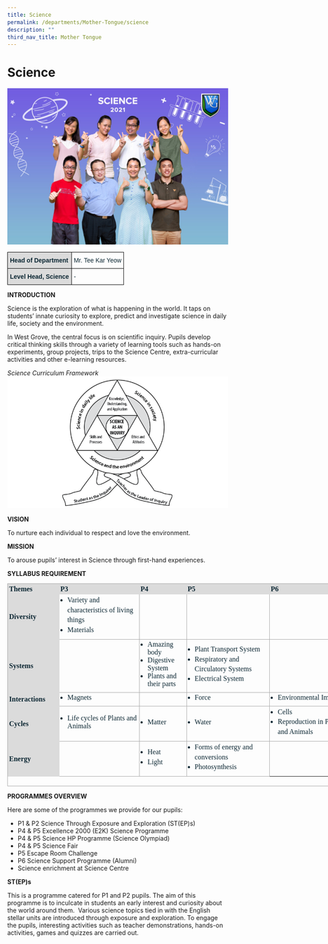 ```yaml
---
title: Science
permalink: /departments/Mother-Tongue/science
description: ""
third_nav_title: Mother Tongue
---
```

# Science 

![](/images/Science.jpg)

<style type="text/css">
.tg  {border-collapse:collapse;border-spacing:0;}
.tg td{border-color:black;border-style:solid;border-width:1px;font-family:Arial, sans-serif;font-size:14px;
  overflow:hidden;padding:10px 5px;word-break:normal;}
.tg th{border-color:black;border-style:solid;border-width:1px;font-family:Arial, sans-serif;font-size:14px;
  font-weight:normal;overflow:hidden;padding:10px 5px;word-break:normal;}
.tg .tg-s5dh{color:#0C2733;text-align:left;vertical-align:middle}
.tg .tg-ytt9{background-color:#DBDBDB;color:#0C2733;font-weight:bold;text-align:left;vertical-align:top}
</style>
<table class="tg">
<thead>
  <tr>
    <th class="tg-ytt9">Head of Department</th>
    <th class="tg-s5dh">Mr. Tee Kar Yeow<br></th>
  </tr>
</thead>
<tbody>
  <tr>
    <td class="tg-ytt9">Level Head, Science<br></td>
    <td class="tg-s5dh">-</td>
  </tr>
</tbody>
</table>


**INTRODUCTION** 

Science is the exploration of what is happening in the world. It taps on students’ innate curiosity to explore, predict and investigate science in daily life, society and the environment. 

In West Grove, the central focus is on scientific inquiry. Pupils develop critical thinking skills through a variety of learning tools such as hands-on experiments, group projects, trips to the Science Centre, extra-curricular activities and other e-learning resources.

*Science Curriculum Framework*
![](/images/pic%201.png)

**VISION**

To nurture each individual to respect and love the environment. 

**MISSION** 

To arouse pupils’ interest in Science through first-hand experiences.

**SYLLABUS REQUIREMENT**

<table class="ive_eobj_center iveo_table ives_tab_simple3" style="margin: auto; outline: 0px; padding: 0px; border-collapse: collapse; clear: both; border: 1px solid rgb(170, 170, 170); color: rgb(12, 39, 51); font-family: Catamaran; font-size: 16px; font-style: normal; font-variant-ligatures: normal; font-variant-caps: normal; font-weight: 400; letter-spacing: normal; orphans: 2; text-align: left; text-transform: none; white-space: normal; widows: 2; word-spacing: 0px; -webkit-text-stroke-width: 0px; text-decoration-thickness: initial; text-decoration-style: initial; text-decoration-color: initial; width: 791px; height: 462px;"><tbody style="margin: 0px; outline: 0px; padding: 0px;"><tr style="margin: 0px; outline: 0px; padding: 0px; background-color: rgb(219, 219, 219);"><td style="margin: 0px; outline: 0px; padding: 2px; text-align: left; border: 1px solid rgb(219, 219, 219); width: 115px;"><font face="times new roman, serif" style="margin: 0px; outline: 0px; padding: 0px;"><b style="margin: 0px; outline: 0px; padding: 0px;">Themes</b></font></td><td style="margin: 0px; outline: 0px; padding: 2px; text-align: left; border: 1px solid rgb(219, 219, 219); width: 185px;"><font face="times new roman, serif" style="margin: 0px; outline: 0px; padding: 0px;"><b style="margin: 0px; outline: 0px; padding: 0px;">P3</b><br style="margin: 0px; outline: 0px; padding: 0px;"></font></td><td style="margin: 0px; outline: 0px; padding: 2px; text-align: left; border: 1px solid rgb(219, 219, 219); width: 105px;"><font face="times new roman, serif" style="margin: 0px; outline: 0px; padding: 0px;"><b style="margin: 0px; outline: 0px; padding: 0px;">P4</b><br style="margin: 0px; outline: 0px; padding: 0px;"></font></td><td style="margin: 0px; outline: 0px; padding: 2px; text-align: left; border: 1px solid rgb(219, 219, 219); width: 192px;"><font face="times new roman, serif" style="margin: 0px; outline: 0px; padding: 0px;"><b style="margin: 0px; outline: 0px; padding: 0px;">P5<br style="margin: 0px; outline: 0px; padding: 0px;"></b></font></td><td style="margin: 0px; outline: 0px; padding: 2px; text-align: left; border: 1px solid rgb(219, 219, 219); width: 193px;"><font face="times new roman, serif" style="margin: 0px; outline: 0px; padding: 0px;"><b style="margin: 0px; outline: 0px; padding: 0px;">P6</b><br style="margin: 0px; outline: 0px; padding: 0px;"></font></td></tr><tr style="margin: 0px; outline: 0px; padding: 0px;"><td style="margin: 0px; outline: 0px; padding: 2px; text-align: left; border: 1px solid rgb(219, 219, 219); width: 60px; background-color: rgb(219, 219, 219);"><font face="times new roman, serif" style="margin: 0px; outline: 0px; padding: 0px;"><b style="margin: 0px; outline: 0px; padding: 0px;">Diversity</b><br style="margin: 0px; outline: 0px; padding: 0px;"></font></td><td style="margin: 0px; outline: 0px; padding: 2px; text-align: left; border: 1px solid rgb(170, 170, 170); width: 60px;"><div style="margin: 0px; outline: 0px; padding: 0px; line-height: 22.4px; font-weight: 400; font-size: 16px; color: rgb(12, 39, 51);"><ul style="margin: 0px 0px 0.5em 1em; outline: 0px; padding: 0px;"><li style="margin: 0px; outline: 0px; padding: 0px;"><font face="times new roman, serif" style="margin: 0px; outline: 0px; padding: 0px;">Variety and characteristics of living things<br style="margin: 0px; outline: 0px; padding: 0px;"></font></li><li style="margin: 0px; outline: 0px; padding: 0px;"><font face="times new roman, serif" style="margin: 0px; outline: 0px; padding: 0px;">Materials<br style="margin: 0px; outline: 0px; padding: 0px;"></font></li></ul></div></td><td style="margin: 0px; outline: 0px; padding: 2px; text-align: left; border: 1px solid rgb(170, 170, 170); width: 60px;"><font face="times new roman, serif" style="margin: 0px; outline: 0px; padding: 0px;"><br style="margin: 0px; outline: 0px; padding: 0px;"></font></td><td style="margin: 0px; outline: 0px; padding: 2px; text-align: left; border: 1px solid rgb(170, 170, 170); width: 60px;"><font face="times new roman, serif" style="margin: 0px; outline: 0px; padding: 0px;"><br style="margin: 0px; outline: 0px; padding: 0px;"></font></td><td style="margin: 0px; outline: 0px; padding: 2px; text-align: left; border: 1px solid rgb(170, 170, 170); width: 60px;"><font face="times new roman, serif" style="margin: 0px; outline: 0px; padding: 0px;"><br style="margin: 0px; outline: 0px; padding: 0px;"></font></td></tr><tr style="margin: 0px; outline: 0px; padding: 0px;"><td style="margin: 0px; outline: 0px; padding: 2px; text-align: left; border: 1px solid rgb(219, 219, 219); width: 60px; background-color: rgb(219, 219, 219);"><font face="times new roman, serif" style="margin: 0px; outline: 0px; padding: 0px;"><b style="margin: 0px; outline: 0px; padding: 0px;">Systems<br style="margin: 0px; outline: 0px; padding: 0px;"></b></font></td><td style="margin: 0px; outline: 0px; padding: 2px; text-align: left; border: 1px solid rgb(170, 170, 170); width: 60px;"><div style="margin: 0px; outline: 0px; padding: 0px; line-height: 22.4px; font-weight: 400; font-size: 16px; color: rgb(12, 39, 51);"><div style="margin: 0px; outline: 0px; padding: 0px; line-height: 22.4px; font-weight: 400; font-size: 16px; color: rgb(12, 39, 51);"><font face="times new roman, serif" style="margin: 0px; outline: 0px; padding: 0px;"><br style="margin: 0px; outline: 0px; padding: 0px;"></font></div></div></td><td style="margin: 0px; outline: 0px; padding: 2px; text-align: center; border: 1px solid rgb(170, 170, 170); width: 60px;"><ul style="margin: 0px 0px 0.5em 1em; outline: 0px; padding: 0px; text-align: left;"><li style="margin: 0px; outline: 0px; padding: 0px;"><font face="times new roman, serif" style="margin: 0px; outline: 0px; padding: 0px;">Amazing body<br style="margin: 0px; outline: 0px; padding: 0px;"></font></li><li style="margin: 0px; outline: 0px; padding: 0px;"><font face="times new roman, serif" style="margin: 0px; outline: 0px; padding: 0px;">Digestive System<br style="margin: 0px; outline: 0px; padding: 0px;"></font></li><li style="margin: 0px; outline: 0px; padding: 0px;"><font face="times new roman, serif" style="margin: 0px; outline: 0px; padding: 0px;">Plants and their parts</font></li></ul></td><td style="margin: 0px; outline: 0px; padding: 2px; text-align: left; border: 1px solid rgb(170, 170, 170); width: 60px;"><div style="margin: 0px; outline: 0px; padding: 0px; line-height: 22.4px; font-weight: 400; font-size: 16px; color: rgb(12, 39, 51);"><ul style="margin: 0px 0px 0.5em 1em; outline: 0px; padding: 0px;"><li style="margin: 0px; outline: 0px; padding: 0px;"><font face="times new roman, serif" style="margin: 0px; outline: 0px; padding: 0px;">Plant Transport System<br style="margin: 0px; outline: 0px; padding: 0px;"></font></li><li style="margin: 0px; outline: 0px; padding: 0px;"><font face="times new roman, serif" style="margin: 0px; outline: 0px; padding: 0px;">Respiratory and Circulatory Systems<br style="margin: 0px; outline: 0px; padding: 0px;"></font></li><li style="margin: 0px; outline: 0px; padding: 0px;"><font face="times new roman, serif" style="margin: 0px; outline: 0px; padding: 0px;">Electrical System<br style="margin: 0px; outline: 0px; padding: 0px;"></font></li></ul></div></td><td style="margin: 0px; outline: 0px; padding: 2px; text-align: left; border: 1px solid rgb(170, 170, 170); width: 60px;"><font face="times new roman, serif" style="margin: 0px; outline: 0px; padding: 0px;"><br style="margin: 0px; outline: 0px; padding: 0px;"></font></td></tr><tr style="margin: 0px; outline: 0px; padding: 0px;"><td style="margin: 0px; outline: 0px; padding: 2px; text-align: left; border: 1px solid rgb(219, 219, 219); background-color: rgb(219, 219, 219);"><font face="times new roman, serif" style="margin: 0px; outline: 0px; padding: 0px;"><b style="margin: 0px; outline: 0px; padding: 0px;">Interactions</b></font></td><td style="margin: 0px; outline: 0px; padding: 2px; text-align: left; border: 1px solid rgb(170, 170, 170);"><ul style="margin: 0px 0px 0.5em 1em; outline: 0px; padding: 0px;"><li style="margin: 0px; outline: 0px; padding: 0px;"><font face="times new roman, serif" style="margin: 0px; outline: 0px; padding: 0px;">Magnets<br style="margin: 0px; outline: 0px; padding: 0px;"></font></li></ul></td><td style="margin: 0px; outline: 0px; padding: 2px; text-align: left; border: 1px solid rgb(170, 170, 170);"><font face="times new roman, serif" style="margin: 0px; outline: 0px; padding: 0px;"><br style="margin: 0px; outline: 0px; padding: 0px;"></font></td><td style="margin: 0px; outline: 0px; padding: 2px; text-align: left; border: 1px solid rgb(170, 170, 170);"><ul style="margin: 0px 0px 0.5em 1em; outline: 0px; padding: 0px;"><li style="margin: 0px; outline: 0px; padding: 0px;"><font face="times new roman, serif" style="margin: 0px; outline: 0px; padding: 0px;">Force<br style="margin: 0px; outline: 0px; padding: 0px;"></font></li></ul></td><td style="margin: 0px; outline: 0px; padding: 2px; text-align: left; border: 1px solid rgb(170, 170, 170);"><ul style="margin: 0px 0px 0.5em 1em; outline: 0px; padding: 0px;"><li style="margin: 0px; outline: 0px; padding: 0px;"><font face="times new roman, serif" style="margin: 0px; outline: 0px; padding: 0px;">Environmental Impact<br style="margin: 0px; outline: 0px; padding: 0px;"></font></li></ul></td></tr><tr style="margin: 0px; outline: 0px; padding: 0px;"><td style="margin: 0px; outline: 0px; padding: 2px; text-align: left; border: 1px solid rgb(219, 219, 219); background-color: rgb(219, 219, 219);"><font face="times new roman, serif" style="margin: 0px; outline: 0px; padding: 0px;"><b style="margin: 0px; outline: 0px; padding: 0px;">Cycles</b></font></td><td style="margin: 0px; outline: 0px; padding: 2px; text-align: left; border: 1px solid rgb(170, 170, 170);"><ul style="margin: 0px 0px 0.5em 1em; outline: 0px; padding: 0px;"><li style="margin: 0px; outline: 0px; padding: 0px;"><font face="times new roman, serif" style="margin: 0px; outline: 0px; padding: 0px;">Life cycles of Plants and Animals<br style="margin: 0px; outline: 0px; padding: 0px;"></font></li></ul></td><td style="margin: 0px; outline: 0px; padding: 2px; text-align: left; border: 1px solid rgb(170, 170, 170);"><ul style="margin: 0px 0px 0.5em 1em; outline: 0px; padding: 0px;"><li style="margin: 0px; outline: 0px; padding: 0px;"><font face="times new roman, serif" style="margin: 0px; outline: 0px; padding: 0px;">Matter&nbsp;<br style="margin: 0px; outline: 0px; padding: 0px;"></font></li></ul></td><td style="margin: 0px; outline: 0px; padding: 2px; text-align: left; border: 1px solid rgb(170, 170, 170);"><ul style="margin: 0px 0px 0.5em 1em; outline: 0px; padding: 0px;"><li style="margin: 0px; outline: 0px; padding: 0px;"><font face="times new roman, serif" style="margin: 0px; outline: 0px; padding: 0px;">Water<br style="margin: 0px; outline: 0px; padding: 0px;"></font></li></ul></td><td style="margin: 0px; outline: 0px; padding: 2px; text-align: left; border: 1px solid rgb(170, 170, 170);"><div style="margin: 0px; outline: 0px; padding: 0px; line-height: 22.4px; font-weight: 400; font-size: 16px; color: rgb(12, 39, 51);"><ul style="margin: 0px 0px 0.5em 1em; outline: 0px; padding: 0px;"><li style="margin: 0px; outline: 0px; padding: 0px;"><font face="times new roman, serif" style="margin: 0px; outline: 0px; padding: 0px;">Cells<br style="margin: 0px; outline: 0px; padding: 0px;"></font></li><li style="margin: 0px; outline: 0px; padding: 0px;"><font face="times new roman, serif" style="margin: 0px; outline: 0px; padding: 0px;">Reproduction in Plants and Animals&nbsp;<br style="margin: 0px; outline: 0px; padding: 0px;"></font></li></ul></div></td></tr><tr style="margin: 0px; outline: 0px; padding: 0px;"><td style="margin: 0px; outline: 0px; padding: 2px; text-align: left; border: 1px solid rgb(219, 219, 219); background-color: rgb(219, 219, 219);"><font face="times new roman, serif" style="margin: 0px; outline: 0px; padding: 0px;"><b style="margin: 0px; outline: 0px; padding: 0px;">Energy<br style="margin: 0px; outline: 0px; padding: 0px;"></b></font></td><td style="margin: 0px; outline: 0px; padding: 2px; text-align: left; border: 1px solid rgb(170, 170, 170);"><font face="times new roman, serif" style="margin: 0px; outline: 0px; padding: 0px;"><br style="margin: 0px; outline: 0px; padding: 0px;"></font></td><td style="margin: 0px; outline: 0px; padding: 2px; text-align: left; border: 1px solid rgb(170, 170, 170);"><div style="margin: 0px; outline: 0px; padding: 0px; line-height: 22.4px; font-weight: 400; font-size: 16px; color: rgb(12, 39, 51);"><ul style="margin: 0px 0px 0.5em 1em; outline: 0px; padding: 0px;"><li style="margin: 0px; outline: 0px; padding: 0px;"><font face="times new roman, serif" style="margin: 0px; outline: 0px; padding: 0px;">Heat<br style="margin: 0px; outline: 0px; padding: 0px;"></font></li><li style="margin: 0px; outline: 0px; padding: 0px;"><font face="times new roman, serif" style="margin: 0px; outline: 0px; padding: 0px;">Light&nbsp;<br style="margin: 0px; outline: 0px; padding: 0px;"></font></li></ul></div></td><td style="margin: 0px; outline: 0px; padding: 2px; text-align: left; border: 1px solid rgb(170, 170, 170);"><div style="margin: 0px; outline: 0px; padding: 0px; line-height: 22.4px; font-weight: 400; font-size: 16px; color: rgb(12, 39, 51);"><ul style="margin: 0px 0px 0.5em 1em; outline: 0px; padding: 0px;"><li style="margin: 0px; outline: 0px; padding: 0px;"><font face="times new roman, serif" style="margin: 0px; outline: 0px; padding: 0px;">Forms of energy and conversions<br style="margin: 0px; outline: 0px; padding: 0px;"></font></li><li style="margin: 0px; outline: 0px; padding: 0px;"><font face="times new roman, serif" style="margin: 0px; outline: 0px; padding: 0px;">Photosynthesis</font></li></ul></div></td></tr></tbody></table>

**PROGRAMMES OVERVIEW**   

  

Here are some of the programmes we provide for our pupils:     

*   P1 & P2 Science Through Exposure and Exploration (ST(EP)s)      
*   P4 & P5 Excellence 2000 (E2K) Science Programme     
*   P4 & P5 Science HP Programme (Science Olympiad)    
*   P4 & P5 Science Fair
*   P5 Escape Room Challenge
*   P6 Science Support Programme (Alumni)     
*   Science enrichment at Science Centre

**ST(EP)s**   

This is a programme catered for P1 and P2 pupils. The aim of this programme is to inculcate in students an early interest and curiosity about the world around them.  Various science topics tied in with the English stellar units are introduced through exposure and exploration. To engage the pupils, interesting activities such as teacher demonstrations, hands-on activities, games and quizzes are carried out.